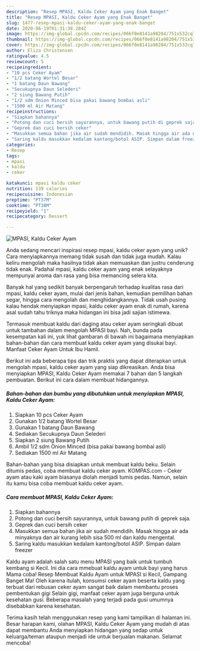 ```yaml
---
description: "Resep MPASI, Kaldu Ceker Ayam yang Enak Banget"
title: "Resep MPASI, Kaldu Ceker Ayam yang Enak Banget"
slug: 1477-resep-mpasi-kaldu-ceker-ayam-yang-enak-banget
date: 2020-06-19T01:31:38.284Z
image: https://img-global.cpcdn.com/recipes/066f0e8141a98204/751x532cq70/mpasi-kaldu-ceker-ayam-foto-resep-utama.jpg
thumbnail: https://img-global.cpcdn.com/recipes/066f0e8141a98204/751x532cq70/mpasi-kaldu-ceker-ayam-foto-resep-utama.jpg
cover: https://img-global.cpcdn.com/recipes/066f0e8141a98204/751x532cq70/mpasi-kaldu-ceker-ayam-foto-resep-utama.jpg
author: Eliza Christensen
ratingvalue: 4.5
reviewcount: 5
recipeingredient:
- "10 pcs Ceker Ayam"
- "1/2 batang Wortel Besar"
- "1 batang Daun Bawang"
- "Secukupnya Daun Selederi"
- "2 siung Bawang Putih"
- "1/2 sdm Onion Minced bisa pakai bawang bombai asli"
- "1500 ml Air Matang"
recipeinstructions:
- "Siapkan bahannya"
- "Potong dan cuci bersih sayurannya, untuk bawang putih di geprek saja."
- "Geprek dan cuci bersih ceker"
- "Masukkan semua bahan jika air sudah mendidih. Masak hingga air ada minyaknya dan air kurang lebih sisa 500 ml dan kaldu mengental."
- "Saring kaldu masukkan kedalam kantong/botol ASIP. Simpan dalam freezer"
categories:
- Resep
tags:
- mpasi
- kaldu
- ceker

katakunci: mpasi kaldu ceker 
nutrition: 139 calories
recipecuisine: Indonesian
preptime: "PT37M"
cooktime: "PT38M"
recipeyield: "1"
recipecategory: Dessert

---
```



![MPASI, Kaldu Ceker Ayam](https://img-global.cpcdn.com/recipes/066f0e8141a98204/751x532cq70/mpasi-kaldu-ceker-ayam-foto-resep-utama.jpg)

Anda sedang mencari inspirasi resep mpasi, kaldu ceker ayam yang unik? Cara menyiapkannya memang tidak susah dan tidak juga mudah. Kalau keliru mengolah maka hasilnya tidak akan memuaskan dan justru cenderung tidak enak. Padahal mpasi, kaldu ceker ayam yang enak selayaknya mempunyai aroma dan rasa yang bisa memancing selera kita.

Banyak hal yang sedikit banyak berpengaruh terhadap kualitas rasa dari mpasi, kaldu ceker ayam, mulai dari jenis bahan, kemudian pemilihan bahan segar, hingga cara mengolah dan menghidangkannya. Tidak usah pusing kalau hendak menyiapkan mpasi, kaldu ceker ayam enak di rumah, karena asal sudah tahu triknya maka hidangan ini bisa jadi sajian istimewa.

Termasuk membuat kaldu dari daging atau ceker ayam seringkali dibuat untuk tambahan dalam mengolah MPASI bayi. Nah, bunda pada kesempatan kali ini, yuk lihat gambaran di bawah ini bagaimana menyiapkan bahan-bahan dan cara membuat kaldu ceker ayam yang disukai bayi. Manfaat Ceker Ayam Untuk Ibu Hamil.


Berikut ini ada beberapa tips dan trik praktis yang dapat diterapkan untuk mengolah mpasi, kaldu ceker ayam yang siap dikreasikan. Anda bisa menyiapkan MPASI, Kaldu Ceker Ayam memakai 7 bahan dan 5 langkah pembuatan. Berikut ini cara dalam membuat hidangannya.

<!--inarticleads1-->

##### Bahan-bahan dan bumbu yang dibutuhkan untuk menyiapkan MPASI, Kaldu Ceker Ayam:

1. Siapkan 10 pcs Ceker Ayam
1. Gunakan 1/2 batang Wortel Besar
1. Gunakan 1 batang Daun Bawang
1. Sediakan Secukupnya Daun Selederi
1. Siapkan 2 siung Bawang Putih
1. Ambil 1/2 sdm Onion Minced (bisa pakai bawang bombai asli)
1. Sediakan 1500 ml Air Matang


Bahan-bahan yang bisa disiapkan untuk membuat kaldu beku. Selain ditumis pedas, coba membuat kaldu ceker ayam. KOMPAS.com - Ceker ayam atau kaki ayam biasanya diolah menjadi tumis pedas. Namun, selain itu kamu bisa coba membuat kaldu ceker ayam. 

<!--inarticleads2-->

##### Cara membuat MPASI, Kaldu Ceker Ayam:

1. Siapkan bahannya
1. Potong dan cuci bersih sayurannya, untuk bawang putih di geprek saja.
1. Geprek dan cuci bersih ceker
1. Masukkan semua bahan jika air sudah mendidih. Masak hingga air ada minyaknya dan air kurang lebih sisa 500 ml dan kaldu mengental.
1. Saring kaldu masukkan kedalam kantong/botol ASIP. Simpan dalam freezer


Kaldu ayam adalah salah satu menu MPASI yang baik untuk tumbuh kembang si Kecil. Ini dia cara mmebuat kaldu ayam untuk bayi yang harus Mama coba! Resep Membuat Kaldu Ayam untuk MPASI si Kecil, Gampang Banget Ma! Oleh karena itulah, konsumsi ceker ayam beserta kaldu yang terbuat dari rebusan ceker ayam sangat baik dalam membantu proses pembentukan gigi Selain gigi, manfaat ceker ayam juga berguna untuk kesehatan gusi. Beberapa masalah yang terjadi pada gusi umumnya disebabkan karena kesehatan. 

Terima kasih telah menggunakan resep yang kami tampilkan di halaman ini. Besar harapan kami, olahan MPASI, Kaldu Ceker Ayam yang mudah di atas dapat membantu Anda menyiapkan hidangan yang sedap untuk keluarga/teman ataupun menjadi ide untuk berjualan makanan. Selamat mencoba!
